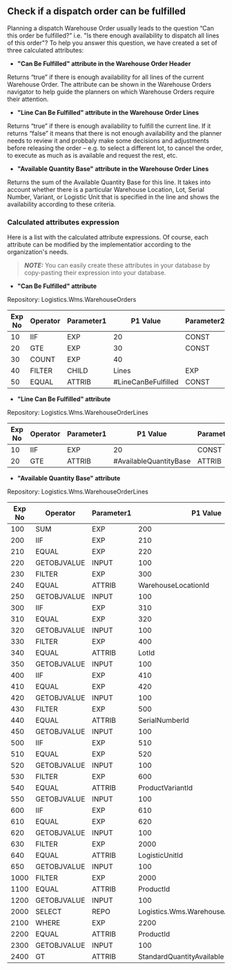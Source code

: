 ## Check if a dispatch order can be fulfilled

Planning a dispatch Warehouse Order usually leads to the question “Can this order be fulfilled?” i.e. "Is there enough availability to dispatch all lines of this order"?
To help you answer this question, we have created a set of three calculated attributes:

* **"Can Be Fulfilled" attribute in the Warehouse Order Header**

Returns “true” if there is enough availability for all lines of the current Warehouse Order. The attribute can be shown in the Warehouse Orders navigator to help guide the planners on which Warehouse Orders require their attention.

* **"Line Can Be Fulfilled" attribute in the Warehouse Order Lines**

Returns “true” if there is enough availability to fulfill the current line. If it returns “false” it means that there is not enough availability and the planner needs to review it and probbaly make some decisions and adjustments before releasing the order – e.g. to select a different lot, to cancel the order, to execute as much as is available and request the rest, etc.

* **"Available Quantity Base" attribute in the Warehouse Order Lines**

Returns the sum of the Available Quantity Base for this line. It takes into account whether there is a particular Warehouse Location, Lot, Serial Number, Variant, or Logistic Unit that is specified in the line and shows the availability according to these criteria. 

### Calculated attributes expression
Here is a list with the calculated attribute expressions. Of course, еach attribute can be modified by the implementatior according to the organization's needs.

> **_NOTE:_** You can easily create these attributes in your database by copy-pasting their expression into your database.

* **"Can Be Fulfilled" attribute**

Repository: Logistics.Wms.WarehouseOrders

| Exp No | Operator | Parameter1 | P1 Value | Parameter2 | P2 Value | Parameter3 | P3 Value |
| ------ | -------- |----------- |--------- |----------- |--------- |----------- |--------- |
| 	10	 | 	IIF	 | 	EXP	 | 	20	 | 	CONST	 | 	FALSE	 | 	CONST	 | 	TRUE	 |
| 	20	 | 	GTE	 | 	EXP	 | 	30	 | 	CONST	 | 	1	 |				
| 	30	 | 	COUNT	 | 	EXP	 | 	40	 | 		 | 		 |				
| 	40	 | 	FILTER	 | 	CHILD	 | 	Lines	 | 	EXP	 | 	50	 |				
| 	50	 | 	EQUAL	 | 	ATTRIB	 | 	#LineCanBeFulfilled	 | 	CONST	 | 	FALSE	 |				

* **"Line Can Be Fulfilled" attribute**

Repository: Logistics.Wms.WarehouseOrderLines

| Exp No | Operator | Parameter1 | P1 Value | Parameter2 | P2 Value | Parameter3 | P3 Value |
| ------ | -------- |----------- |--------- |----------- |--------- |----------- |--------- |
| 	10	 | 	IIF	 | 	EXP	 | 	20	 | 	CONST	 | 	TRUE	 | 	CONST	 | 	FALSE	 |
| 	20	 | 	GTE	 | 	ATTRIB	 | 	#AvailableQuantityBase	 | 	ATTRIB	 | 	QuantityBaseValue	 |				

* **"Available Quantity Base" attribute**

Repository: Logistics.Wms.WarehouseOrderLines

| Exp No | Operator | Parameter1 | P1 Value | Parameter2 | P2 Value | Parameter3 | P3 Value |
| ------ | -------- |----------- |--------- |----------- |--------- |----------- |--------- |
| 	100	 | 	SUM	 | 	EXP	 | 	200	 | 	ATTRIB	 | 	QuantityBaseAvailable	 |				
| 	200	 | 	IIF	 | 	EXP	 | 	210	 | 	EXP	 | 	300	 | 	EXP	 | 	230	 |
| 	210	 | 	EQUAL	 | 	EXP	 | 	220	 | 	CONST	 | 	NULL	 |				
| 	220	 | 	GETOBJVALUE	 | 	INPUT	 | 	100	 | 	ATTRIB	 | 	WarehouseLocationId	 |				
| 	230	 | 	FILTER	 | 	EXP	 | 	300	 | 	EXP	 | 	240	 |				
| 	240	 | 	EQUAL	 | 	ATTRIB	 | 	WarehouseLocationId	 | 	EXP	 | 	250	 |				
| 	250	 | 	GETOBJVALUE	 | 	INPUT	 | 	100	 | 	ATTRIB	 | 	WarehouseLocationId	 |				
| 	300	 | 	IIF	 | 	EXP	 | 	310	 | 	EXP	 | 	400	 | 	EXP	 | 	330	 |
| 	310	 | 	EQUAL	 | 	EXP	 | 	320	 | 	CONST	 | 	NULL	 |				
| 	320	 | 	GETOBJVALUE	 | 	INPUT	 | 	100	 | 	ATTRIB	 | 	LotId	 |				
| 	330	 | 	FILTER	 | 	EXP	 | 	400	 | 	EXP	 | 	340	 |				
| 	340	 | 	EQUAL	 | 	ATTRIB	 | 	LotId	 | 	EXP	 | 	350	 |				
| 	350	 | 	GETOBJVALUE	 | 	INPUT	 | 	100	 | 	ATTRIB	 | 	LotId	 |				
| 	400	 | 	IIF	 | 	EXP	 | 	410	 | 	EXP	 | 	500	 | 	EXP	 | 	430	 |
| 	410	 | 	EQUAL	 | 	EXP	 | 	420	 | 	CONST	 | 	NULL	 |				
| 	420	 | 	GETOBJVALUE	 | 	INPUT	 | 	100	 | 	ATTRIB	 | 	SerialNumberId	 |				
| 	430	 | 	FILTER	 | 	EXP	 | 	500	 | 	EXP	 | 	440	 |				
| 	440	 | 	EQUAL	 | 	ATTRIB	 | 	SerialNumberId	 | 	EXP	 | 	450	 |				
| 	450	 | 	GETOBJVALUE	 | 	INPUT	 | 	100	 | 	ATTRIB	 | 	SerialNumberId	 |				
| 	500	 | 	IIF	 | 	EXP	 | 	510	 | 	EXP	 | 	600	 | 	EXP	 | 	530	 |
| 	510	 | 	EQUAL	 | 	EXP	 | 	520	 | 	CONST	 | 	NULL	 |				
| 	520	 | 	GETOBJVALUE	 | 	INPUT	 | 	100	 | 	ATTRIB	 | 	ProductVariantId	 |				
| 	530	 | 	FILTER	 | 	EXP	 | 	600	 | 	EXP	 | 	540	 |				
| 	540	 | 	EQUAL	 | 	ATTRIB	 | 	ProductVariantId	 | 	EXP	 | 	550	 |				
| 	550	 | 	GETOBJVALUE	 | 	INPUT	 | 	100	 | 	ATTRIB	 | 	ProductVariantId	 |				
| 	600	 | 	IIF	 | 	EXP	 | 	610	 | 	EXP	 | 	1000	 | 	EXP	 | 	630	 |
| 	610	 | 	EQUAL	 | 	EXP	 | 	620	 | 	CONST	 | 	NULL	 |				
| 	620	 | 	GETOBJVALUE	 | 	INPUT	 | 	100	 | 	ATTRIB	 | 	LogisticUnitId	 |				
| 	630	 | 	FILTER	 | 	EXP	 | 	2000	 | 	EXP	 | 	640	 |				
| 	640	 | 	EQUAL	 | 	ATTRIB	 | 	LogisticUnitId	 | 	EXP	 | 	650	 |				
| 	650	 | 	GETOBJVALUE	 | 	INPUT	 | 	100	 | 	ATTRIB	 | 	LogisticUnitId	 |				
| 	1000	 | 	FILTER	 | 	EXP	 | 	2000	 | 	EXP	 | 	1100	 |				
| 	1100	 | 	EQUAL	 | 	ATTRIB	 | 	ProductId	 | 	EXP	 | 	1200	 |				
| 	1200	 | 	GETOBJVALUE	 | 	INPUT	 | 	100	 | 	ATTRIB	 | 	ProductId	 |				
| 	2000	 | 	SELECT	 | 	REPO	 | 	Logistics.Wms.WarehouseAvailabilityView	 | 	EXP	 | 	2100	 |				
| 	2100	 | 	WHERE	 | 	EXP	 | 	2200	 | 	EXP	 | 	2400	 |				
| 	2200	 | 	EQUAL	 | 	ATTRIB	 | 	ProductId	 | 	EXP	 | 	2300	 |				
| 	2300	 | 	GETOBJVALUE	 | 	INPUT	 | 	100	 | 	ATTRIB	 | 	ProductId	 |				
| 	2400	 | 	GT	 | 	ATTRIB	 | 	StandardQuantityAvailable	 | 	CONST	 | 	0	 |				
